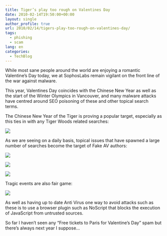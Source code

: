 ```yaml
---
title: Tiger’s play too rough on Valentines Day
date: 2010-02-14T19:50:00+00:00
layout: single
author_profile: true
url: 2010/02/14/tigers-play-too-rough-on-valentines-day/
tags:
  - phishing
  - scam
lang: en
categories: 
  - TechBlog
---
```

While most sane people around the world are enjoying a romantic Valentine’s Day today, we at SophosLabs remain vigilant on the front line of the war against malware.

This year, Valentines Day coincides with the Chinese New Year as well as the start of the Winter Olympics in Vancouver, and many malware attacks have centred around SEO poisoning of these and other topical search terms.

The Chinese New Year of the Tiger is proving a popular target, especially as this ties in with any Tiger Woods related searches:

[![](http://2.bp.blogspot.com/_vaUVXcmC3OI/S3hLnny95LI/AAAAAAAAA9I/nYcqyp3shxk/s640/search1.jpg)](http://2.bp.blogspot.com/_vaUVXcmC3OI/S3hLnny95LI/AAAAAAAAA9I/nYcqyp3shxk/s1600-h/search1.jpg)

As we are seeing on a daily basis, topical issues that have spawned a large number of searches become the target of Fake AV authors:

[![](http://1.bp.blogspot.com/_vaUVXcmC3OI/S3hL2eqNuPI/AAAAAAAAA9Q/0MQeBwdyp4g/s640/search2.jpg)](http://1.bp.blogspot.com/_vaUVXcmC3OI/S3hL2eqNuPI/AAAAAAAAA9Q/0MQeBwdyp4g/s1600-h/search2.jpg)

[![](http://4.bp.blogspot.com/_vaUVXcmC3OI/S3hMFTSIuiI/AAAAAAAAA9Y/unOTyLJpd0U/s640/alert.jpg)](http://4.bp.blogspot.com/_vaUVXcmC3OI/S3hMFTSIuiI/AAAAAAAAA9Y/unOTyLJpd0U/s1600-h/alert.jpg)

[![](http://4.bp.blogspot.com/_vaUVXcmC3OI/S3hMKmJHb9I/AAAAAAAAA9g/TCGCXOZUAQE/s640/scan.jpg)](http://4.bp.blogspot.com/_vaUVXcmC3OI/S3hMKmJHb9I/AAAAAAAAA9g/TCGCXOZUAQE/s1600-h/scan.jpg)

Tragic events are also fair game:

[![](http://1.bp.blogspot.com/_vaUVXcmC3OI/S3hMRN-SfdI/AAAAAAAAA9o/61uIp66qHto/s640/search3.jpg)](http://1.bp.blogspot.com/_vaUVXcmC3OI/S3hMRN-SfdI/AAAAAAAAA9o/61uIp66qHto/s1600-h/search3.jpg)

As well as having up to date Anti Virus one way to avoid attacks such as these is to use a browser plugin such as NoScript that blocks the execution of JavaScript from untrusted sources.

So far I haven’t seen any “Free tickets to Paris for Valentine’s Day” spam but there’s always next year I suppose…
